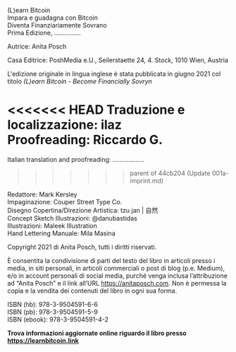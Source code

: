 
(L)earn Bitcoin  
Impara e guadagna con Bitcoin  
Diventa Finanziariamente Sovrano  
Prima Edizione, ...............  

Autrice: Anita Posch  

Casa Editrice: PoshMedia e.U., Seilerstaette 24, 4. Stock, 1010 Wien, Austria 

L'edizione originale in lingua inglese è stata pubblicata in giugno 2021 col titolo _(L)earn Bitcoin - Become Financially Sovryn_

<<<<<<< HEAD
Traduzione e localizzazione: ilaz  
Proofreading: Riccardo G.
=======
Italian translation and proofreading: ..................
>>>>>>> parent of 44cb204 (Update 001a-imprint.md)

Redattore: Mark Kersley   
Impaginazione: Couper Street Type Co.  
Disegno Copertina/Direzione Artistica: tzu jan | 自然  
Concept Sketch Illustrazioni: @danubastidas  
Illustrazioni: Maleek Illustration  
Hand Lettering Manuale: Mila Masina

Copyright 2021 di Anita Posch, tutti i diritti riservati.  

È consentita la condivisione di parti del testo del libro in articoli presso i media, in siti personali, in articoli commerciali o post di blog (p.e. Medium), e/o in account personali di social media, purché venga inclusa l’attribuzione ad “Anita Posch” e il link all’URL https://anitaposch.com. Non è permessa la copia e la vendita dei contenuti del libro in ogni sua forma.  

ISBN (hb): 978-3-9504591-6-6  
ISBN (pb): 978-3-9504591-5-9  
ISBN (ebook): 978-3-9504591-4-2

**Trova informazioni aggiornate online riguardo il libro presso https://learnbitcoin.link**
